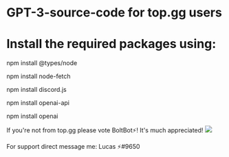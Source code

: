 # GPT-3-source-code for top.gg users

# Install the required packages using:

npm install @types/node

npm install node-fetch

npm install discord.js

npm install openai-api

npm install openai

If you're not from top.gg please vote BoltBot⚡! It's much appreciated! 
<a href="https://top.gg/bot/1071499268818485289">
  <img src="https://top.gg/api/widget/1071499268818485289.svg">
</a>

For support direct message me: Lucas ⚡#9650
